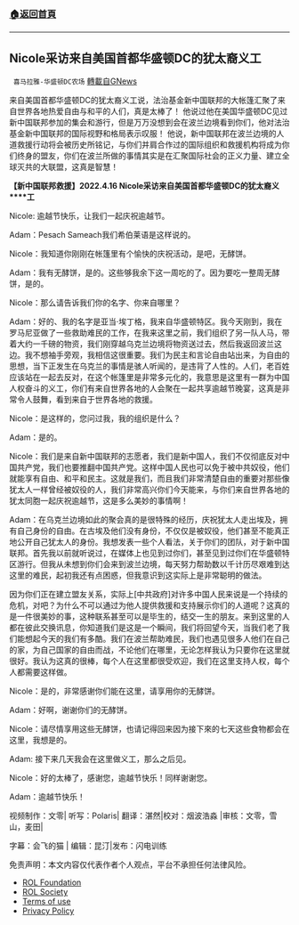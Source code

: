 ###  [:house:返回首頁](https://github.com/ourhimalayas/txt)
---


## Nicole采访来自美国首都华盛顿DC的犹太裔义工
` 喜马拉雅-华盛顿DC农场` [轉載自GNews](https://gnews.org/zh-hans/2382798/)

来自美国首都华盛顿DC的犹太裔义工说，法治基金新中国联邦的大帐篷汇聚了来自世界各地热爱自由与和平的人们，真是太棒了！ 他说过他在美国华盛顿DC见过新中国联邦参加的集会和游行，但是万万没想到会在波兰边境看到你们，他对法治基金新中国联邦的国际视野和格局表示叹服！ 他说，新中国联邦在波兰边境的人道救援行动将会被历史所铭记，与你们并肩合作过的国际组织和救援机构将成为你们终身的盟友，你们在波兰所做的事情其实是在汇聚国际社会的正义力量、建立全球灭共的大联盟，这真是智慧！



**【新中国联邦救援】****2022.4.16 Nicole****采访来自美国首都华盛顿****DC****的犹太裔义****工**

Nicole: 逾越节快乐，让我们一起庆祝逾越节。

Adam：Pesach Sameach我们希伯莱语是这样说的。

Nicole：我知道你刚刚在帐篷里有个愉快的庆祝活动，是吧，无酵饼。

Adam：我有无酵饼，是的。这些够我余下这一周吃的了。因为要吃一整周无酵饼，是的。

Nicole：那么请告诉我们你的名字、你来自哪里？

Adam：好的、我的名字是亚当·埃丁格，我来自华盛顿特区。我今天刚到，我在罗马尼亚做了一些救助难民的工作，在我来这里之前，我们组织了另一队人马，带着大约一千磅的物资，我们刚穿越乌克兰边境将物资送过去，然后我返回波兰这边。我不想袖手旁观，我相信这很重要。我们为民主和言论自由站出来，为自由的思想，当下正发生在乌克兰的事情是骇人听闻的，是违背了人性的。人们，老百姓应该站在一起去反对，在这个帐篷里是非常多元化的，我意思是这里有一群为中国人权奋斗的义工，你们有来自世界各地的人会聚在一起共享逾越节晚宴，这真是非常令人鼓舞，看到来自于世界各地的救援。

Nicole：是这样的，您问过我，我的组织是什么？

Adam：是的。

Nicole：我们是来自新中国联邦的志愿者，我们是新中国人，我们不仅彻底反对中国共产党，我们也要推翻中国共产党。这样中国人民也可以免于被中共奴役，他们就能享有自由、和平和民主。这就是我们，而且我们非常清楚自由的重要对那些像犹太人一样曾经被奴役的人，我们非常高兴你们今天能来，与你们来自世界各地的犹太同胞一起庆祝逾越节，这是多么美妙的事情啊！

Adam：在乌克兰边境如此的聚会真的是很特殊的经历，庆祝犹太人走出埃及，拥有自己身份的自由。在古埃及他们没有身份，不仅仅是被奴役，他们甚至不能真正地公开自己犹太人的身份。我想发表一些个人看法，关于你们的团队，对于新中国联邦。首先我以前就听说过，在媒体上也见到过你们，甚至见到过你们在华盛顿特区游行。但我从未想到你们会来到波兰边境，每天努力帮助数以千计历尽艰难到达这里的难民，起初我还有点困惑，但我意识到这实际上是非常聪明的做法。

因为你们正在建立盟友关系，实际上[中共政府]对许多中国人民来说是一个持续的危机，对吧？为什么不可以通过为他人提供救援和支持展示你们的人道呢？这真的是一件很美妙的事，这种联系甚至可以是毕生的，结交一生的朋友。来到这里的人都在彼此交换讯息，你知道我们是这是一个瞬间，我们将回望今天，当我们老了我们能想起今天的我们有多酷。我们在波兰帮助难民，我们也遇见很多人他们在自己的家，为自己国家的自由而战，不论他们在哪里，无论怎样我认为只要你在这里就很好。我认为这真的很棒，每个人在这里都很受欢迎，我们在这里支持人权，每个人都需要这样做。

Nicole：是的，非常感谢你们能在这里，请享用你的无酵饼。

Adam：好啊，谢谢你们的无酵饼。

Nicole：请尽情享用这些无酵饼，也请记得回来因为接下來的七天这些食物都会在这里，我想是的。

Adam: 接下来几天我会在这里做义工，那么之后见。

Nicole：好的太棒了，感谢您，逾越节快乐！同样谢谢您。

Adam：逾越节快乐！





视频制作：文零| 听写：Polaris| 翻译：湛然|校对：烟波浩淼 |审核：文零，雪山，麦田|

字幕：会飞的猫 | 编辑：昆汀|发布：闪电训练

 

免责声明：本文内容仅代表作者个人观点，平台不承担任何法律风险。

- [ROL Foundation](https://rolfoundation.org/)
- [ROL Society](https://rolsociety.org/)
- [Terms of use](https://gnews.org/terms-of-use-3/)
- [Privacy Policy](https://gnews.org/privacy-policy/)
